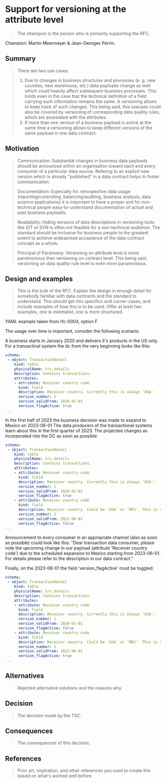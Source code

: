 # Support for versioning at the attribute level

> The champion is the person who is primarily supporting the RFC.

Champion: Martin Meermeyer & Jean-Georges Perrin.

## Summary

> There are two use cases.
> 1) Due to changes in business structures and processes (e. g. new counties, new warehouse, etc.) data payloads change as well which could heavily affect subsequent business processes. This holds even in the case that the technical definition of a field carrying such information remains the same. A versioning allows to keep track of such changes. This being said, this usecase could also be covered by versioning of corresponding data quality rules, which are assosiated with the attributes.
> 2) If more than one version of a business payload is active at the same time a versioning allows to keep different versions of the same payload in one data contract. 

## Motivation

> Communication: Substantial changes in business data payloads should be announced within an organisation toward each and every consumer of a particular data source. Refering to an explicit new version which is already "published" in a data contract helps to foster communication.
> 
> Documentation: Especially for retrospective data usage (reporting/controlling, balancing/auditing, business analysis, data science applications) it is important to have a proper and for non-technical people easy-to-understand documentation of actual and past business payloads.
>
> Readability: Hiding versions of data descriptions in versioning tools like GIT or SVN is often not feasible for a non-technical audience. The standard should be inclusive for business people to the greatest extent to achieve widespread acceptance of the data contract concept as a whole.
>
> Principal of Parsimony: Versioning on attribute level is more parsimonious than versioning on contract level. This being said, versioning on data quality rule level is even more parsimonious.  


## Design and examples

> This is the bulk of the RFC.
> Explain the design in enough detail for somebody familiar with data contracts and the standard to understand. This should get into specifics and corner-cases, and include examples of how this is to be used.
> Offer at least two examples, one is minimalist, one is more structured.

YAML example taken from rfc-0004, option F

The usage over time is important, consider the following scenario.

A business starts in January 2020 and  delivers it's products in the US only. For a transactinal system the dc from the very beginning looks like this:

```YAML
schema:
 - object: TransactionDetail
    kind: table
    physicalName: trx_details
    description: Contains transactions.
    attributes:
    - attribute: Receiver country code
      kind: field
      description: Receiver country. Currently this is always 'USA'.
      version_number: 1
      version_validFrom: 2020-01-01
      version_flagActive: true
...
 ```

In the first half of 2023 the business decision was made to expand to Mexico on 2023-06-01
The data producers of the transactional systems learn about this in the first quarter of 2023. The projected changes as incorporated into the DC as soon as possible:

```YAML
schema:
 - object: TransactionDetail
    kind: table
    physicalName: trx_details
    description: Contains transactions.
    attributes:
    - attribute: Receiver country code
      kind: field
      description: Receiver country. Currently this is always 'USA'.
      version_number: 1
      version_validFrom: 2020-01-01
      version_flagActive: true
    - attribute: Receiver country code
      kind: field
      description: Receiver country. Could be 'USA' or 'MEX'. This is very important for customs, VAT and shipping fee regulations.
      version_number: 2
      version_validFrom: 2023-06-01
      version_flagActive: false
...
 ```
Announcement to every consumer in an appropriate channel (also as soon as possible) could look like this: "Dear transaction data consumer, please note the upcoming change in our payload (attribute 'Receiver country code') due to the scheduled expansion to Mexico starting from 2023-06-01. For details please refer to the description in our data contract."

Finally, on the 2023-06-01 the field 'version_flagActive' must be toggled:
```YAML
schema:
 - object: TransactionDetail
    kind: table
    physicalName: trx_details
    description: Contains transactions.
    attributes:
    - attribute: Receiver country code
      kind: field
      description: Receiver country. Currently this is always 'USA'.
      version_number: 1
      version_validFrom: 2020-01-01
      version_flagActive: false
    - attribute: Receiver country code
      kind: field
      description: Receiver country. Could be 'USA' or 'MEX'. This is very important for customs, VAT and shipping fee regulations.
      version_number: 2
      version_validFrom: 2023-06-01
      version_flagActive: true
...
 ```




## Alternatives

> Rejected alternative solutions and the reasons why.

## Decision

> The decision made by the TSC.

## Consequences

> The consequences of this decision.

## References

> Prior art, inspiration, and other references you used to create this based on what's worked well before.
